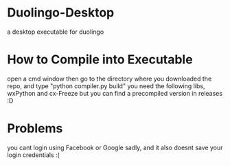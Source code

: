 # Duolingo-Desktop
a desktop executable for duolingo

# How to Compile into Executable
open a cmd window then go to the directory where you downloaded the repo, and type "python compiler.py build"
you need the following libs, wxPython and cx-Freeze
but you can find a precompiled version in releases :D

# Problems
you cant login using Facebook or Google sadly, and it also doesnt save your login credentials :(
